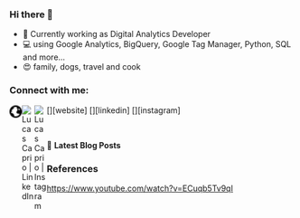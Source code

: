 ### Hi there 👋

- :round_pushpin: Currently working as Digital Analytics Developer
- :computer: using Google Analytics, BigQuery, Google Tag Manager, Python, SQL and more...
- 😍 family, dogs, travel and cook

### Connect with me:

[<img align="left" alt="Lucas Caprio | Website" width="22px" src="https://raw.githubusercontent.com/iconic/open-iconic/master/svg/globe.svg" />][website]
[<img align="left" alt="Lucas Caprio | LinkedIn" width="22px" src="https://cdn.jsdelivr.net/npm/simple-icons@v3/icons/linkedin.svg" />][linkedin]
[<img align="left" alt="Lucas Caprio | Instagram" width="22px" src="https://cdn.jsdelivr.net/npm/simple-icons@v3/icons/instagram.svg" />][instagram]

<br />

📕 **Latest Blog Posts**
<!-- BLOG-POST-LIST:START -->
<!-- BLOG-POST-LIST:END -->


### References

https://www.youtube.com/watch?v=ECuqb5Tv9qI